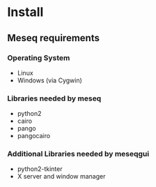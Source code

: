 
# Install

## Meseq requirements

### Operating System

- Linux
- Windows (via Cygwin)


### Libraries needed by meseq

- python2
- cairo
- pango
- pangocairo

### Additional Libraries needed by meseqgui

- python2-tkinter
- X server and window manager



